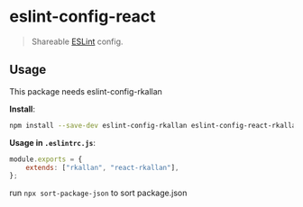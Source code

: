 # eslint-config-react

> Shareable [ESLint](https://eslint.org/) config.

## Usage

This package needs eslint-config-rkallan

**Install**:

```bash
npm install --save-dev eslint-config-rkallan eslint-config-react-rkallan
```

**Usage in `.eslintrc.js`**:

```js
module.exports = {
    extends: ["rkallan", "react-rkallan"],
};
```

run `npx sort-package-json` to sort package.json
